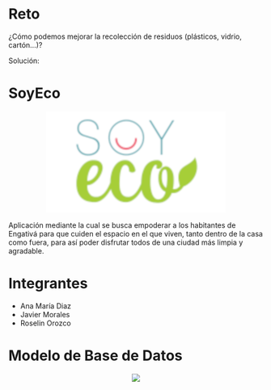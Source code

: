# Reto
¿Cómo podemos mejorar la recolección de residuos (plásticos, vidrio, cartón…)?

Solución:

# SoyEco
<p align="center"><img src="soyeco.png"></p>

Aplicación mediante la cual se busca empoderar a los habitantes de Engativá para que cuiden el espacio en el que viven, tanto dentro de la casa como fuera, para así poder disfrutar todos de una ciudad más limpia y agradable.

# Integrantes

<ul>
  <li>Ana María Diaz</li>
  <li>Javier Morales</li>
  <li>Roselin Orozco</li>
</ul>

# Modelo de Base de Datos
<p align="center"><img src="ModeloBD.png"></p>

